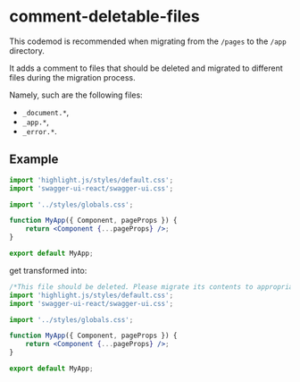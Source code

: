 # comment-deletable-files

This codemod is recommended when migrating from the `/pages` to the `/app` directory.

It adds a comment to files that should be deleted and migrated to different files during the migration process.

Namely, such are the following files:

-   `_document.*`,
-   `_app.*`,
-   `_error.*`.

## Example

```jsx
import 'highlight.js/styles/default.css';
import 'swagger-ui-react/swagger-ui.css';

import '../styles/globals.css';

function MyApp({ Component, pageProps }) {
	return <Component {...pageProps} />;
}

export default MyApp;
```

get transformed into:

```jsx
/*This file should be deleted. Please migrate its contents to appropriate files*/
import 'highlight.js/styles/default.css';
import 'swagger-ui-react/swagger-ui.css';

import '../styles/globals.css';

function MyApp({ Component, pageProps }) {
	return <Component {...pageProps} />;
}

export default MyApp;
```
